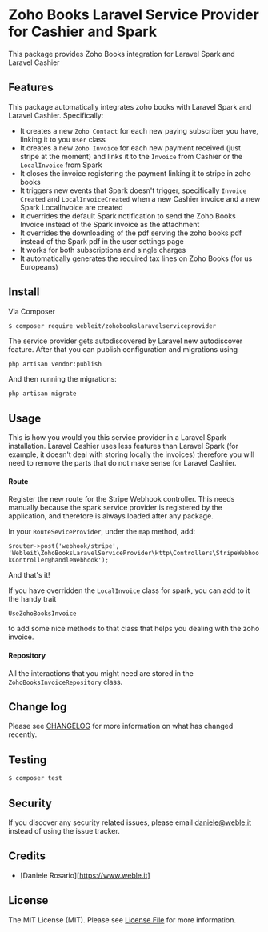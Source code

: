 # Zoho Books Laravel Service Provider for Cashier and Spark

This package provides Zoho Books integration for Laravel Spark and Laravel Cashier

## Features

This package automatically integrates zoho books with Laravel Spark and Laravel Cashier.
Specifically:

- It creates a new `Zoho Contact` for each new paying subscriber you have, linking it to you `User` class
- It creates a new `Zoho Invoice` for each new payment received (just stripe at the moment) and links it to the `Invoice` from Cashier or the `LocalInvoice` from Spark
- It closes the invoice registering the payment linking it to stripe in zoho books
- It triggers new events that Spark doesn't trigger, specifically `Invoice Created` and `LocalInvoiceCreated` when a new Cashier invoice and a new Spark LocalInvoice are created
- It overrides the default Spark notification to send the Zoho Books Invoice instead of the Spark invoice as the attachment
- It overrides the downloading of the pdf serving the zoho books pdf instead of the Spark pdf in the user settings page
- It works for both subscriptions and single charges
- It automatically generates the required tax lines on Zoho Books (for us Europeans)

## Install

Via Composer

``` bash
$ composer require webleit/zohobookslaravelserviceprovider
```

The service provider gets autodiscovered by Laravel new autodiscover feature.
After that you can publish configuration and migrations using

```php artisan vendor:publish```

And then running the migrations:

```php artisan migrate```

## Usage

This is how you would you this service provider in a Laravel Spark installation.
Laravel Cashier uses less features than Laravel Spark (for example, it doesn't deal with storing locally the invoices)
therefore you will need to remove the parts that do not make sense for Laravel Cashier.

#### Route

Register the new route for the Stripe Webhook controller. This needs manually because the spark service provider is
registered by the application, and therefore is always loaded after any package.

In your `RouteSeviceProvider`, under the `map` method, add:

```$router->post('webhook/stripe', 'Webleit\ZohoBooksLaravelServiceProvider\Http\Controllers\StripeWebhookController@handleWebhook');```

And that's it!

If you have overridden the ```LocalInvoice``` class for spark, you can add to it the handy trait

```UseZohoBooksInvoice```

to add some nice methods to that class that helps you dealing with the zoho invoice.

#### Repository

All the interactions that you might need are stored in the  ```ZohoBooksInvoiceRepository``` class.

####

## Change log

Please see [CHANGELOG](CHANGELOG.md) for more information on what has changed recently.

## Testing

``` bash
$ composer test
```

## Security

If you discover any security related issues, please email daniele@weble.it instead of using the issue tracker.

## Credits

- [Daniele Rosario][https://www.weble.it]

## License

The MIT License (MIT). Please see [License File](LICENSE.md) for more information.
